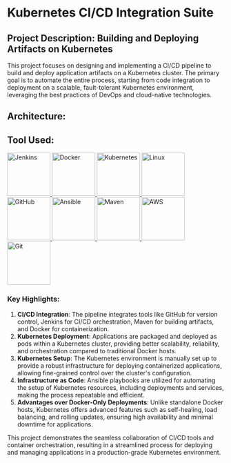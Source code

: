 # Kubernetes CI/CD Integration Suite

## **Project Description: Building and Deploying Artifacts on Kubernetes**  

This project focuses on designing and implementing a CI/CD pipeline to build and deploy application artifacts on a Kubernetes cluster. The primary goal is to automate the entire process, starting from code integration to deployment on a scalable, fault-tolerant Kubernetes environment, leveraging the best practices of DevOps and cloud-native technologies.  

## **Architecture**:


## **Tool Used**:

<a href="https://www.jenkins.io">
  <img src="https://get.jenkins.io/art/jenkins-logo/logo.svg" alt="Jenkins" width="100">
</a>
<a href="https://www.docker.com">
  <img src="https://www.svgrepo.com/show/303231/docker-logo.svg" alt="Docker" width="100">
</a>
<a href="https://kubernetes.io">
  <img src="https://www.svgrepo.com/show/376331/kubernetes.svg" alt="Kubernetes" width="100">
</a>
<a href="https://www.kernel.org">
  <img src="https://www.svgrepo.com/show/354004/linux-tux.svg" alt="Linux" width="100">
</a>
<a href="https://github.com">
  <img src="https://www.svgrepo.com/show/475654/github-color.svg" alt="GitHub" width="100">
</a>
<a href="https://www.ansible.com">
  <img src="https://www.svgrepo.com/show/353399/ansible.svg" alt="Ansible" width="100">
</a>
<a href="https://maven.apache.org">
  <img src="https://www.svgrepo.com/show/354051/maven.svg" alt="Maven" width="100">
</a>
<a href="https://aws.amazon.com">
  <img src="https://www.svgrepo.com/show/376356/aws.svg" alt="AWS" width="100">
</a>
<a href="https://git-scm.com">
  <img src="https://www.svgrepo.com/show/452210/git.svg" alt="Git" width="100">
</a>


### Key Highlights:
1. **CI/CD Integration**: The pipeline integrates tools like GitHub for version control, Jenkins for CI/CD orchestration, Maven for building artifacts, and Docker for containerization.  
2. **Kubernetes Deployment**: Applications are packaged and deployed as pods within a Kubernetes cluster, providing better scalability, reliability, and orchestration compared to traditional Docker hosts.  
3. **Kubernetes Setup**: The Kubernetes environment is manually set up to provide a robust infrastructure for deploying containerized applications, allowing fine-grained control over the cluster's configuration.  
4. **Infrastructure as Code**: Ansible playbooks are utilized for automating the setup of Kubernetes resources, including deployments and services, making the process repeatable and efficient.  
5. **Advantages over Docker-Only Deployments**: Unlike standalone Docker hosts, Kubernetes offers advanced features such as self-healing, load balancing, and rolling updates, ensuring high availability and minimal downtime for applications.  

This project demonstrates the seamless collaboration of CI/CD tools and container orchestration, resulting in a streamlined process for deploying and managing applications in a production-grade Kubernetes environment.
